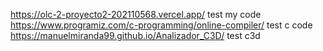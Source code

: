 https://olc-2-proyecto2-202110568.vercel.app/ test my code
https://www.programiz.com/c-programming/online-compiler/ test c code
https://manuelmiranda99.github.io/Analizador_C3D/ test c3d
